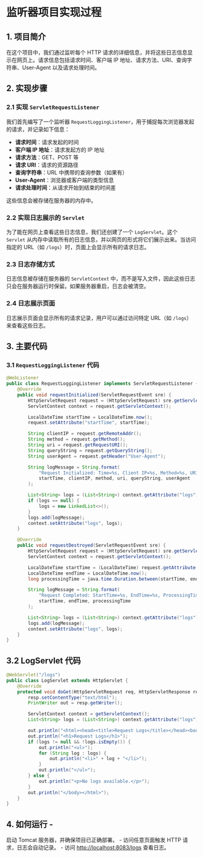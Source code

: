 # 监听器项目实现过程

## 1. 项目简介

在这个项目中，我们通过监听每个 HTTP 请求的详细信息，并将这些日志信息显示在网页上。请求信息包括请求时间、客户端 IP 地址、请求方法、URI、查询字符串、User-Agent 以及请求处理时间。

## 2. 实现步骤

### 2.1 实现 `ServletRequestListener`

我们首先编写了一个监听器 `RequestLoggingListener`，用于捕捉每次浏览器发起的请求，并记录如下信息：

- **请求时间**：请求发起的时间
- **客户端 IP 地址**：请求发起方的 IP 地址
- **请求方法**：GET、POST 等
- **请求 URI**：请求的资源路径
- **查询字符串**：URL 中携带的查询参数（如果有）
- **User-Agent**：浏览器或客户端的类型信息
- **请求处理时间**：从请求开始到结束的时间差

这些信息会被存储在服务器的内存中。

### 2.2 实现日志展示的 `Servlet`

为了能在网页上查看这些日志信息，我们还创建了一个 `LogServlet`。这个 `Servlet` 从内存中读取所有的日志信息，并以网页的形式将它们展示出来。当访问指定的 URL（如 `/logs`）时，页面上会显示所有的请求日志。

### 2.3 日志存储方式

日志信息被存储在服务器的 `ServletContext` 中，而不是写入文件，因此这些日志只会在服务器运行时保留。如果服务器重启，日志会被清空。

### 2.4 日志展示页面

日志展示页面会显示所有的请求记录，用户可以通过访问特定 URL（如 `/logs`）来查看这些日志。

## 3. 主要代码

### 3.1 `RequestLoggingListener` 代码

```java
@WebListener
public class RequestLoggingListener implements ServletRequestListener {
    @Override
    public void requestInitialized(ServletRequestEvent sre) {
        HttpServletRequest request = (HttpServletRequest) sre.getServletRequest();
        ServletContext context = request.getServletContext();

        LocalDateTime startTime = LocalDateTime.now();
        request.setAttribute("startTime", startTime);

        String clientIP = request.getRemoteAddr();
        String method = request.getMethod();
        String uri = request.getRequestURI();
        String queryString = request.getQueryString();
        String userAgent = request.getHeader("User-Agent");

        String logMessage = String.format(
            "Request Initialized: Time=%s, Client IP=%s, Method=%s, URI=%s, QueryString=%s, User-Agent=%s",
            startTime, clientIP, method, uri, queryString, userAgent
        );

        List<String> logs = (List<String>) context.getAttribute("logs");
        if (logs == null) {
            logs = new LinkedList<>();
        }
        logs.add(logMessage);
        context.setAttribute("logs", logs);
    }

    @Override
    public void requestDestroyed(ServletRequestEvent sre) {
        HttpServletRequest request = (HttpServletRequest) sre.getServletRequest();
        ServletContext context = request.getServletContext();

        LocalDateTime startTime = (LocalDateTime) request.getAttribute("startTime");
        LocalDateTime endTime = LocalDateTime.now();
        long processingTime = java.time.Duration.between(startTime, endTime).toMillis();

        String logMessage = String.format(
            "Request Completed: StartTime=%s, EndTime=%s, ProcessingTime=%d ms",
            startTime, endTime, processingTime
        );

        List<String> logs = (List<String>) context.getAttribute("logs");
        logs.add(logMessage);
        context.setAttribute("logs", logs);
    }
}
```

## 3.2 LogServlet 代码

```java
@WebServlet("/logs")
public class LogServlet extends HttpServlet {
    @Override
    protected void doGet(HttpServletRequest req, HttpServletResponse resp) throws ServletException, IOException {
        resp.setContentType("text/html");
        PrintWriter out = resp.getWriter();

        ServletContext context = getServletContext();
        List<String> logs = (List<String>) context.getAttribute("logs");

        out.println("<html><head><title>Request Logs</title></head><body>");
        out.println("<h1>Request Logs</h1>");
        if (logs != null && !logs.isEmpty()) {
            out.println("<ul>");
            for (String log : logs) {
                out.println("<li>" + log + "</li>");
            }
            out.println("</ul>");
        } else {
            out.println("<p>No logs available.</p>");
        }
        out.println("</body></html>");
    }
}
```

## 4. 如何运行 -

启动 Tomcat 服务器，并确保项目已正确部署。 - 访问任意页面触发 HTTP 请求，日志会自动记录。 - 访问 [http://localhost:8083/logs](http://localhost:8083/logs) 查看日志。


